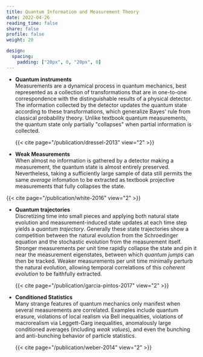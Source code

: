 ```yaml
---
title: Quantum Information and Measurement Theory
date: 2022-04-26
reading_time: false  
share: false  
profile: false  
weight: 20

design:
  spacing:
    padding: ["20px", 0, "20px", 0]
---
```


- **Quantum instruments**\
    Measurements are a dynamical process in quantum mechanics, best represented as a collection of transformations that are in one-to-one correspondence with the distinguishable results of a physical detector. The information collected by the detector updates the quantum state according to these transformations, which generalize Bayes' rule from classical probability theory. Unlike textbook quantum measurements, the quantum state only partially "collapses" when partial information is collected.  
    
    {{< cite page="/publication/dressel-2013" view="2" >}}


- **Weak Measurements**\
  When almost no information is gathered by a detector making a measurement, the quantum state is almost entirely preserved.  Nevertheless, taking a sufficiently large sample of data still permits the same _average_ infomation to be extracted as textbook projective measurements that fully collapses the state.  

{{< cite page="/publication/white-2016" view="2" >}}


- **Quantum trajectories**\
    Discretizing time into small pieces and applying both natural state evolution and measurement-induced state updates at each time step yields a _quantum trajectory_. Generally these state trajectories show a competition between the natural evolution from the Schroedinger equation and the stochastic evolution from the measurement itself. Stronger measurements per unit time rapidly collapse the state and pin it near the measurement eigenstates, between which _quantum jumps_ can then be tracked. Weaker measurements per unit time minimally perturb the natural evolution, allowing temporal correlations of this _coherent evolution_ to be faithfully extracted.  
    
    {{< cite page="/publication/garcia-pintos-2017" view="2" >}}


- **Conditioned Statistics**\
    Many strange features of quantum mechanics only manifest when several measurements are correlated. Examples include quantum erasure, violations of local realism via Bell inequalities, violations of macrorealism via Leggett-Garg inequalities, anomalously large conditioned averages (including <i>weak values</i>), and even the bunching and anti-bunching behavior of particle statistics.  
    
    {{< cite page="/publication/weber-2014" view="2" >}}




